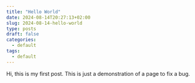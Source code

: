 ```yaml
---
title: "Hello World"
date: 2024-08-14T20:27:13+02:00
slug: 2024-08-14-hello-world
type: posts
draft: false
categories:
  - default
tags:
  - default
---
```


Hi, this is my first post.
This is just a demonstration of a page to fix a bug.
